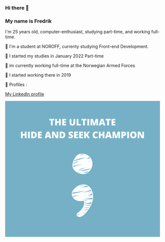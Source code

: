 ### Hi there 👋

### My name is Fredrik

I'm 25 years old, computer-enthusiast, studying part-time, and working full-time. 

🔭 I'm a student at NOROFF, currenty studying Front-end Development.

📆 I started my studies in January 2022 Part-time



💼 im currently working full-time at the Norwegian Armed Forces

💼 I started working there in 2019


💬 Profiles :

[My LinkedIn profile](www.linkedin.com/in/fredrik-straume-3570352a4)





![alt text](<images/code.png>)
